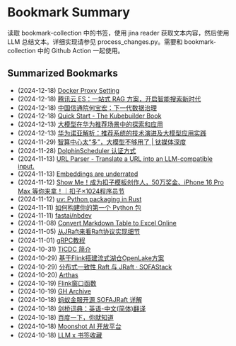 # Bookmark Summary 
读取 bookmark-collection 中的书签，使用 jina reader 获取文本内容，然后使用 LLM 总结文本。详细实现请参见 process_changes.py。需要和 bookmark-collection 中的 Github Action 一起使用。
    
## Summarized Bookmarks
- (2024-12-18) [Docker Proxy Setting](202412/2024-12-18-docker-proxy-setting.md)
- (2024-12-18) [腾讯云 ES：一站式 RAG 方案，开启智能搜索新时代](202412/2024-12-18-%E8%85%BE%E8%AE%AF%E4%BA%91-es%EF%BC%9A%E4%B8%80%E7%AB%99%E5%BC%8F-rag-%E6%96%B9%E6%A1%88%EF%BC%8C%E5%BC%80%E5%90%AF%E6%99%BA%E8%83%BD%E6%90%9C%E7%B4%A2%E6%96%B0%E6%97%B6%E4%BB%A3.md)
- (2024-12-18) [中国信通院何宝宏：下一代数据治理](202412/2024-12-18-%E4%B8%AD%E5%9B%BD%E4%BF%A1%E9%80%9A%E9%99%A2%E4%BD%95%E5%AE%9D%E5%AE%8F%EF%BC%9A%E4%B8%8B%E4%B8%80%E4%BB%A3%E6%95%B0%E6%8D%AE%E6%B2%BB%E7%90%86.md)
- (2024-12-18) [Quick Start - The Kubebuilder Book](202412/2024-12-18-quick-start---the-kubebuilder-book.md)
- (2024-12-13) [大模型在华为推荐场景中的探索和应用](202412/2024-12-13-%E5%A4%A7%E6%A8%A1%E5%9E%8B%E5%9C%A8%E5%8D%8E%E4%B8%BA%E6%8E%A8%E8%8D%90%E5%9C%BA%E6%99%AF%E4%B8%AD%E7%9A%84%E6%8E%A2%E7%B4%A2%E5%92%8C%E5%BA%94%E7%94%A8.md)
- (2024-12-13) [华为诺亚解析：推荐系统的技术演进及大模型应用实践](202412/2024-12-13-%E5%8D%8E%E4%B8%BA%E8%AF%BA%E4%BA%9A%E8%A7%A3%E6%9E%90%EF%BC%9A%E6%8E%A8%E8%8D%90%E7%B3%BB%E7%BB%9F%E7%9A%84%E6%8A%80%E6%9C%AF%E6%BC%94%E8%BF%9B%E5%8F%8A%E5%A4%A7%E6%A8%A1%E5%9E%8B%E5%BA%94%E7%94%A8%E5%AE%9E%E8%B7%B5.md)
- (2024-11-29) [智算中心太“多”，大模型不够用了 | 钛媒体深度](202411/2024-11-29-%E6%99%BA%E7%AE%97%E4%B8%AD%E5%BF%83%E5%A4%AA%E2%80%9C%E5%A4%9A%E2%80%9D%EF%BC%8C%E5%A4%A7%E6%A8%A1%E5%9E%8B%E4%B8%8D%E5%A4%9F%E7%94%A8%E4%BA%86-%E9%92%9B%E5%AA%92%E4%BD%93%E6%B7%B1%E5%BA%A6.md)
- (2024-11-28) [DolphinScheduler 认证方式](202411/2024-11-28-dolphinscheduler-%E8%AE%A4%E8%AF%81%E6%96%B9%E5%BC%8F.md)
- (2024-11-13) [URL Parser - Translate a URL into an LLM-compatible input.](202411/2024-11-13-url-parser---translate-a-url-into-an-llm-compatible-input..md)
- (2024-11-13) [Embeddings are underrated](202411/2024-11-13-embeddings-are-underrated.md)
- (2024-11-12) [Show Me！成为扣子模板创作人，50万奖金、iPhone 16 Pro Max 等你来拿！｜扣子×1024程序员节](202411/2024-11-12-show-me%EF%BC%81%E6%88%90%E4%B8%BA%E6%89%A3%E5%AD%90%E6%A8%A1%E6%9D%BF%E5%88%9B%E4%BD%9C%E4%BA%BA%EF%BC%8C50%E4%B8%87%E5%A5%96%E9%87%91%E3%80%81iphone-16-pro-max-%E7%AD%89%E4%BD%A0%E6%9D%A5%E6%8B%BF%EF%BC%81%EF%BD%9C%E6%89%A3%E5%AD%90%C3%971024%E7%A8%8B%E5%BA%8F%E5%91%98%E8%8A%82.md)
- (2024-11-12) [uv: Python packaging in Rust](202411/2024-11-12-uv-python-packaging-in-rust.md)
- (2024-11-11) [如何构建你的第一个 Python 包](202411/2024-11-11-%E5%A6%82%E4%BD%95%E6%9E%84%E5%BB%BA%E4%BD%A0%E7%9A%84%E7%AC%AC%E4%B8%80%E4%B8%AA-python-%E5%8C%85.md)
- (2024-11-11) [fastai/nbdev](202411/2024-11-11-fastai-nbdev.md)
- (2024-11-08) [Convert Markdown Table to Excel Online](202411/2024-11-08-convert-markdown-table-to-excel-online.md)
- (2024-11-05) [从JRaft来看Raft协议实现细节](202411/2024-11-05-%E4%BB%8Ejraft%E6%9D%A5%E7%9C%8Braft%E5%8D%8F%E8%AE%AE%E5%AE%9E%E7%8E%B0%E7%BB%86%E8%8A%82.md)
- (2024-11-01) [gRPC教程](202411/2024-11-01-grpc%E6%95%99%E7%A8%8B.md)
- (2024-10-31) [TiCDC 简介](202410/2024-10-31-ticdc-%E7%AE%80%E4%BB%8B.md)
- (2024-10-29) [基于Flink搭建流式湖仓OpenLake方案](202410/2024-10-29-%E5%9F%BA%E4%BA%8Eflink%E6%90%AD%E5%BB%BA%E6%B5%81%E5%BC%8F%E6%B9%96%E4%BB%93openlake%E6%96%B9%E6%A1%88.md)
- (2024-10-29) [分布式一致性 Raft 与 JRaft · SOFAStack](202410/2024-10-29-%E5%88%86%E5%B8%83%E5%BC%8F%E4%B8%80%E8%87%B4%E6%80%A7-raft-%E4%B8%8E-jraft-%C2%B7-sofastack.md)
- (2024-10-20) [Arthas](202410/2024-10-20-arthas.md)
- (2024-10-19) [Flink窗口函数](202410/2024-10-19-flink%E7%AA%97%E5%8F%A3%E5%87%BD%E6%95%B0.md)
- (2024-10-19) [GH Archive](202410/2024-10-19-gh-archive.md)
- (2024-10-18) [蚂蚁金服开源 SOFAJRaft 详解](202410/2024-10-18-%E8%9A%82%E8%9A%81%E9%87%91%E6%9C%8D%E5%BC%80%E6%BA%90-sofajraft-%E8%AF%A6%E8%A7%A3.md)
- (2024-10-18) [剑桥词典：英语-中文(简体)翻译](202410/2024-10-18-%E5%89%91%E6%A1%A5%E8%AF%8D%E5%85%B8%EF%BC%9A%E8%8B%B1%E8%AF%AD-%E4%B8%AD%E6%96%87%28%E7%AE%80%E4%BD%93%29%E7%BF%BB%E8%AF%91.md)
- (2024-10-18) [百度一下，你就知道](202410/2024-10-18-%E7%99%BE%E5%BA%A6%E4%B8%80%E4%B8%8B%EF%BC%8C%E4%BD%A0%E5%B0%B1%E7%9F%A5%E9%81%93.md)
- (2024-10-18) [Moonshot AI 开放平台](202410/2024-10-18-moonshot-ai-%E5%BC%80%E6%94%BE%E5%B9%B3%E5%8F%B0.md)
- (2024-10-18) [LLM x 书签收藏](202410/2024-10-18-llm-x-%E4%B9%A6%E7%AD%BE%E6%94%B6%E8%97%8F.md)
